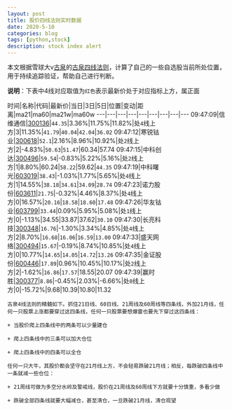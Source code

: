 ```yaml
---
layout: post
title: 股价四线法则实时数据
date: 2020-5-10
categories: blog
tags: [python,stock]
description: stock index alert
---
```



本文根据雪球大v[古泉](https://xueqiu.com/u/7148646888)的[古泉四线法则](https://xueqiu.com/7148646888/130498192)，计算了自己的一些自选股当前所处位置，用于持续追踪验证，帮助自己进行判断。

**说明**：下表中4线对应取值为`红色`表示最新价处于对应指标上方，属正面

时间|名称|代码|最新价|当日|3日|5日|位置|变动|距离|ma21|ma60|ma21w|ma60w
---|---|---|---|---|---|---|---|---
09:47:09|信维通信|[300136](https://xueqiu.com/S/SZ300136)|`44.35`|3.36%|11.75%|11.82%|处`4`线上方|3|11.35%|`41.79`|`40.04`|`42.04`|`36.02`
09:47:12|寒锐钴业|[300618](https://xueqiu.com/S/SZ300618)|`52.1`|2.16%|8.96%|10.92%|处`2`线上方|2|-4.83%|`50.63`|`51.47`|60.34|57.74
09:47:15|中科创达|[300496](https://xueqiu.com/S/SZ300496)|`59.54`|-0.83%|5.22%|5.16%|处`2`线上方|1|8.80%|60.24|`58.22`|59.62|`44.35`
09:47:19|中科曙光|[603019](https://xueqiu.com/S/SH603019)|`38.43`|-1.03%|1.77%|5.65%|处`4`线上方|1|14.55%|`38.18`|`34.61`|`34.09`|`28.74`
09:47:23|诺力股份|[603611](https://xueqiu.com/S/SH603611)|`21.75`|-0.32%|4.46%|8.37%|处`4`线上方|0|16.57%|`20.16`|`18.58`|`18.60`|`17.48`
09:47:26|华友钴业|[603799](https://xueqiu.com/S/SH603799)|`33.44`|0.09%|5.95%|5.08%|处`1`线上方|0|-1.13%|34.55|33.87|37.62|`30.10`
09:47:30|长亮科技|[300348](https://xueqiu.com/S/SZ300348)|`16.76`|-1.30%|3.34%|4.85%|处`4`线上方|2|8.70%|`16.68`|`16.06`|`16.59`|`13.00`
09:47:33|盛天网络|[300494](https://xueqiu.com/S/SZ300494)|`15.67`|-0.19%|8.74%|10.85%|处`4`线上方|0|10.77%|`14.65`|`14.05`|`14.72`|`13.26`
09:47:35|金证股份|[600446](https://xueqiu.com/S/SH600446)|`17.89`|0.96%|10.45%|10.17%|处`2`线上方|2|-1.62%|`16.86`|`17.57`|18.55|20.07
09:47:39|赢时胜|[300377](https://xueqiu.com/S/SZ300377)|`8.86`|-0.45%|2.03%|-6.66%|处`0`线上方|0|-15.72%|9.68|10.39|10.80|11.32

```
古泉4线法则的精髓如下。抓住21日线、60日线、21周线及60周线等四条线，外加21月线，任何一只股票上涨都要穿过这四条线，任何一只股票要想爆雷也要先下穿过这四条线：

+ 当股价爬上四条线中的两条可以少量建仓

+ 爬上四条线中的三条可以加大仓位

+ 爬上四条线中的四条可以全仓

任何一只大牛，其股价都会坚守在21月线上方，不会轻易跌破21月线；相反，每跌破四条线中一条就减一些仓位：

+ 21周线可做为多空分水岭及警戒线，股价在21周线及60周线下方就要十分慎重，多看少做

+ 跌破全部四条线就要大幅减仓，甚至清仓，一旦跌破21月线，清仓观望
```